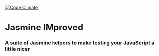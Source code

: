 [![Code Climate](https://codeclimate.com/github/j-clark/jim.js/badges/gpa.svg)](https://codeclimate.com/github/j-clark/jim.js)

# Jasmine IMproved
### A suite of Jasmine helpers to make testing your JavaScript a little nicer
